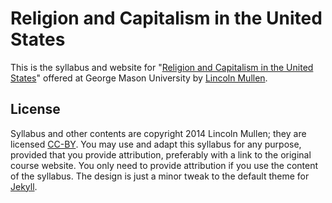 # Religion and Capitalism in the United States

This is the syllabus and website for "[Religion and Capitalism in the
United States][]" offered at George Mason University by [Lincoln
Mullen][].

## License

Syllabus and other contents are copyright 2014 Lincoln Mullen; they are
licensed [CC-BY][]. You may use and adapt this syllabus for any purpose,
provided that you provide attribution, preferably with a link to the
original course website. You only need to provide attribution if you use
the content of the syllabus. The design is just a minor tweak to the
default theme for [Jekyll][].

  [Religion and Capitalism in the United States]: http://lincolnmullen.com/courses/religion-capitalism.2015/
  [Lincoln Mullen]: http://lincolnmullen.com
  [CC-BY]: http://creativecommons.org/licenses/by/4.0/
  [Jekyll]: http://jekyllrb.com/
